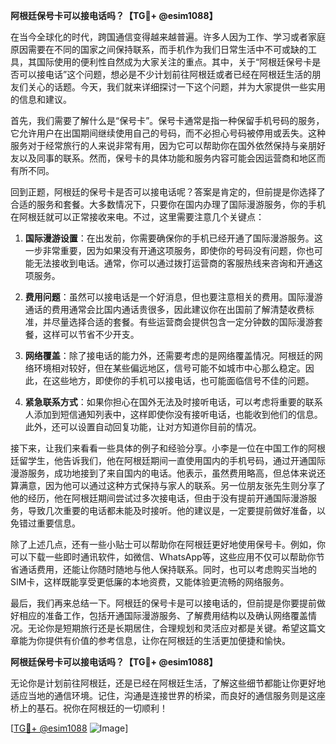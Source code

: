 **阿根廷保号卡可以接电话吗？【TG💪+ @esim1088】**

在当今全球化的时代，跨国通信变得越来越普遍。许多人因为工作、学习或者家庭原因需要在不同的国家之间保持联系，而手机作为我们日常生活中不可或缺的工具，其国际使用的便利性自然成为大家关注的重点。其中，关于“阿根廷保号卡是否可以接电话”这个问题，想必是不少计划前往阿根廷或者已经在阿根廷生活的朋友们关心的话题。今天，我们就来详细探讨一下这个问题，并为大家提供一些实用的信息和建议。

首先，我们需要了解什么是“保号卡”。保号卡通常是指一种保留手机号码的服务，它允许用户在出国期间继续使用自己的号码，而不必担心号码被停用或丢失。这种服务对于经常旅行的人来说非常有用，因为它可以帮助你在国外依然保持与亲朋好友以及同事的联系。然而，保号卡的具体功能和服务内容可能会因运营商和地区而有所不同。

回到正题，阿根廷的保号卡是否可以接电话呢？答案是肯定的，但前提是你选择了合适的服务和套餐。大多数情况下，只要你在国内办理了国际漫游服务，你的手机在阿根廷就可以正常接收来电。不过，这里需要注意几个关键点：

1. **国际漫游设置**：在出发前，你需要确保你的手机已经开通了国际漫游服务。这一步非常重要，因为如果没有开通这项服务，即使你的号码没有问题，你也可能无法接收到电话。通常，你可以通过拨打运营商的客服热线来咨询和开通这项服务。

2. **费用问题**：虽然可以接电话是一个好消息，但也要注意相关的费用。国际漫游通话的费用通常会比国内通话贵很多，因此建议你在出国前了解清楚收费标准，并尽量选择合适的套餐。有些运营商会提供包含一定分钟数的国际漫游套餐，这样可以节省不少开支。

3. **网络覆盖**：除了接电话的能力外，还需要考虑的是网络覆盖情况。阿根廷的网络环境相对较好，但在某些偏远地区，信号可能不如城市中心那么稳定。因此，在这些地方，即使你的手机可以接电话，也可能面临信号不佳的问题。

4. **紧急联系方式**：如果你担心在国外无法及时接听电话，可以考虑将重要的联系人添加到短信通知列表中，这样即使你没有接听电话，也能收到他们的信息。此外，还可以设置自动回复功能，让对方知道你目前的情况。

接下来，让我们来看看一些具体的例子和经验分享。小李是一位在中国工作的阿根廷留学生，他告诉我们，他在阿根廷期间一直使用国内的手机号码，通过开通国际漫游服务，成功地接到了来自国内的电话。他表示，虽然费用略高，但总体来说还算满意，因为他可以通过这种方式保持与家人的联系。另一位朋友张先生则分享了他的经历，他在阿根廷期间尝试过多次接电话，但由于没有提前开通国际漫游服务，导致几次重要的电话都未能及时接听。他的建议是，一定要提前做好准备，以免错过重要信息。

除了上述几点，还有一些小贴士可以帮助你在阿根廷更好地使用保号卡。例如，你可以下载一些即时通讯软件，如微信、WhatsApp等，这些应用不仅可以帮助你节省通话费用，还能让你随时随地与他人保持联系。同时，也可以考虑购买当地的SIM卡，这样既能享受更低廉的本地资费，又能体验更流畅的网络服务。

最后，我们再来总结一下。阿根廷的保号卡是可以接电话的，但前提是你要提前做好相应的准备工作，包括开通国际漫游服务、了解费用结构以及确认网络覆盖情况。无论你是短期旅行还是长期居住，合理规划和灵活应对都是关键。希望这篇文章能为你提供有价值的参考信息，让你在阿根廷的生活更加便捷和愉快。

**阿根廷保号卡可以接电话吗？【TG💪+ @esim1088】**

无论你是计划前往阿根廷，还是已经在阿根廷生活，了解这些细节都能让你更好地适应当地的通信环境。记住，沟通是连接世界的桥梁，而良好的通信服务则是这座桥上的基石。祝你在阿根廷的一切顺利！

[[TG💪+ @esim1088](https://t.me/s/esim1088) ![Image](https://i.postimg.cc/4NQfJmqS/Snipaste-2025-05-13-00-14-12.png)]